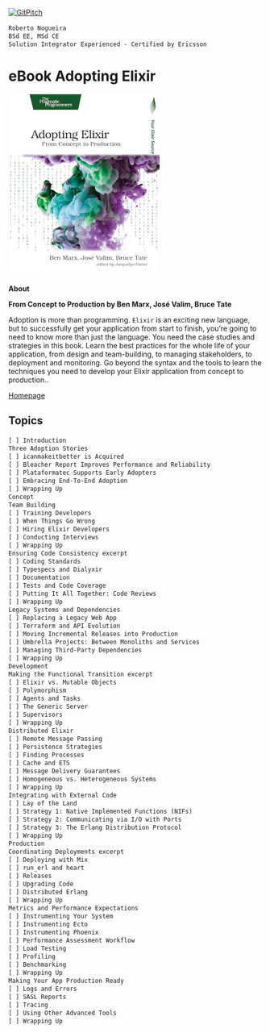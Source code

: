 [![GitPitch](https://gitpitch.com/assets/badge.svg)](https://gitpitch.com/enogrob/ebook-project/master)
```
Roberto Nogueira  
BSd EE, MSd CE
Solution Integrator Experienced - Certified by Ericsson
```
# eBook Adopting Elixir

![ebook image](assets/ebook.png)

**About**

__From Concept to Production
by Ben Marx, José Valim, Bruce Tate__

Adoption is more than programming. `Elixir` is an exciting new language, but to successfully get your application from start to finish, you’re going to need to know more than just the language. You need the case studies and strategies in this book. Learn the best practices for the whole life of your application, from design and team-building, to managing stakeholders, to deployment and monitoring. Go beyond the syntax and the tools to learn the techniques you need to develop your Elixir application from concept to production..

[Homepage](https://pragprog.com/book/tvmelixir/adopting-elixir)

## Topics
```
[ ] Introduction
Three Adoption Stories
[ ] icanmakeitbetter is Acquired
[ ] Bleacher Report Improves Performance and Reliability
[ ] Plataformatec Supports Early Adopters
[ ] Embracing End-To-End Adoption
[ ] Wrapping Up
Concept
Team Building
[ ] Training Developers
[ ] When Things Go Wrong
[ ] Hiring Elixir Developers
[ ] Conducting Interviews
[ ] Wrapping Up
Ensuring Code Consistency excerpt
[ ] Coding Standards
[ ] Typespecs and Dialyxir
[ ] Documentation
[ ] Tests and Code Coverage
[ ] Putting It All Together: Code Reviews
[ ] Wrapping Up
Legacy Systems and Dependencies
[ ] Replacing a Legacy Web App
[ ] Terraform and API Evolution
[ ] Moving Incremental Releases into Production
[ ] Umbrella Projects: Between Monoliths and Services
[ ] Managing Third-Party Dependencies
[ ] Wrapping Up
Development
Making the Functional Transition excerpt
[ ] Elixir vs. Mutable Objects
[ ] Polymorphism
[ ] Agents and Tasks
[ ] The Generic Server
[ ] Supervisors
[ ] Wrapping Up
Distributed Elixir
[ ] Remote Message Passing
[ ] Persistence Strategies
[ ] Finding Processes
[ ] Cache and ETS
[ ] Message Delivery Guarantees
[ ] Homogeneous vs. Heterogeneous Systems
[ ] Wrapping Up
Integrating with External Code
[ ] Lay of the Land
[ ] Strategy 1: Native Implemented Functions (NIFs)
[ ] Strategy 2: Communicating via I/O with Ports
[ ] Strategy 3: The Erlang Distribution Protocol
[ ] Wrapping Up
Production
Coordinating Deployments excerpt
[ ] Deploying with Mix
[ ] run_erl and heart
[ ] Releases
[ ] Upgrading Code
[ ] Distributed Erlang
[ ] Wrapping Up
Metrics and Performance Expectations
[ ] Instrumenting Your System
[ ] Instrumenting Ecto
[ ] Instrumenting Phoenix
[ ] Performance Assessment Workflow
[ ] Load Testing
[ ] Profiling
[ ] Benchmarking
[ ] Wrapping Up
Making Your App Production Ready
[ ] Logs and Errors
[ ] SASL Reports
[ ] Tracing
[ ] Using Other Advanced Tools
[ ] Wrapping Up
```
